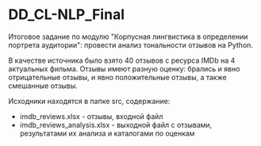 # DD_CL-NLP_Final
Итоговое задание по модулю "Корпусная лингвистика в определении портрета аудитории": провести анализ тональности отзывов на Python.

В качестве источника было взято 40 отзывов с ресурса IMDb на 4 актуальных фильма. Отзывы имеют разную оценку: брались и явно отрицательные отзывы, и явно положительные отзывы, а также смешанные отзывы.

Исходники находятся в папке src, содержание:
* imdb_reviews.xlsx - отзывы, входной файл
* imdb_reviews_analysis.xlsx - выходной файл с отзывами, результатами их анализа и каталогами по оценкам
